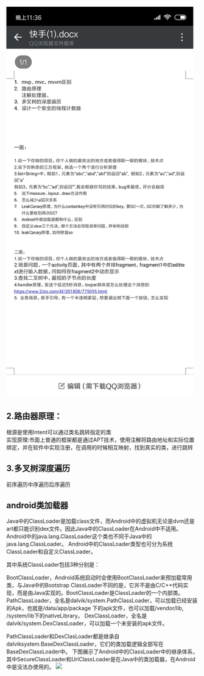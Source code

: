 ![](/面试/images/快手.jpg)

## 2.路由器原理：
  根源是使用Intent可以通过类名跳转指定的类<br/> 实现原理:市面上普通的框架都是通过APT技术，使用注解将路由地址和实际位置绑定，并在软件中实现注册，在调用的时候相互映射，找到真实的类，进行跳转

## 3.多叉树深度遍历
前序遍历中序遍历后序遍历

## android类加载器
Java中的ClassLoader是加载class文件，而Android中的虚拟机无论是dvm还是art都只能识别dex文件。因此Java中的ClassLoader在Android中不适用。Android中的java.lang.ClassLoader这个类也不同于Java中的java.lang.ClassLoader。
Android中的ClassLoader类型也可分为系统ClassLoader和自定义ClassLoader。

其中系统ClassLoader包括3种分别是：

BootClassLoader，Android系统启动时会使用BootClassLoader来预加载常用类，与Java中的Bootstrap ClassLoader不同的是，它并不是由C/C++代码实现，而是由Java实现的。BootClassLoader是ClassLoader的一个内部类。
PathClassLoader，全名是dalvik/system.PathClassLoader，可以加载已经安装的Apk，也就是/data/app/package 下的apk文件，也可以加载/vendor/lib, /system/lib下的nativeLibrary。
DexClassLoader，全名是dalvik/system.DexClassLoader，可以加载一个未安装的apk文件。

PathClassLoader和DexClasLoader都是继承自 dalviksystem.BaseDexClassLoader，它们的类加载逻辑全部写在BaseDexClassLoader中。
下图展示了Android中的ClassLoader中的继承体系，其中SecureClassLoader和UrlClassLoader是在Java中的类加载器，在Android中是没法办使用的。
![](https://upload-images.jianshu.io/upload_images/2083810-64e93a71d99c1459.png?imageMogr2/auto-orient/strip%7CimageView2/2/w/615/format/webp)
